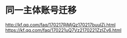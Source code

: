 # 同一主体账号迁移
http://kf.qq.com/faq/170217RjMjQz170217buuIZj.html
https://kf.qq.com/faq/170221uQ7Vz2170221ZzIZv6.html


